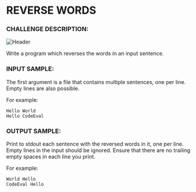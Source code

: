# REVERSE WORDS

### CHALLENGE DESCRIPTION:

![Header](http://i.imgur.com/s4byBs2.png)

Write a program which reverses the words in an input sentence.

### INPUT SAMPLE:

The first argument is a file that contains multiple sentences, one per line. Empty lines are also possible.

For example:

```
Hello World
Hello CodeEval
```

### OUTPUT SAMPLE:

Print to stdout each sentence with the reversed words in it, one per line. Empty lines in the input should be ignored. Ensure that there are no trailing empty spaces in each line you print.

For example:

```
World Hello
CodeEval Hello
```